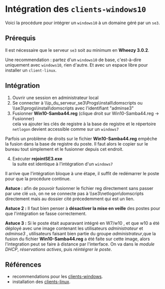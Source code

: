 # Intégration des `clients-windows10`

Voici la procédure pour intégrer un `windows10` à un domaine géré par un `se3`.


## Prérequis

Il est nécessaire que le serveur `se3` soit au minimum en **Wheezy 3.0.2**.

Une recommendation : partez d'un `windows10` de base, c'est-à-dire uniquement avec `windows10`, rien d'autre. Et avec un espace libre pour installer un `client-linux`.


## Intégration

1. Ouvrir une session en administrateur local  
2. Se connecter à \\\\ip_du_serveur_se3\Progs\install\domscripts ou \\\\se3\progs\install\domscripts avec l'identifiant "adminse3"  
3. Fusionner **Win10-Samba44.reg** (clique droit sur Win10-Samba44.reg → Fusionner)  
cela va ajouter les clés de registre à la base de registre et le répertoire `netlogon` devient accessible comme sur un `windows7`  

Parfois un problème de droits sur le fichier **Win10-Samba44.reg**  empêche la fusion dans la base de registre du poste. Il faut alors le copier sur le bureau tout simplement et le fusionner depuis cet endroit. 

4. Exécuter **rejointSE3.exe**  
la suite est identique à l'intégration d'un `windows7`

Il arrive que l'intégration bloque à une étape, il suffit de redémarrer le poste pour que la procédure continue.

**Astuce :** afin de pouvoir fusionner le fichier reg directement sans passer par une clé `usb`, on ne se connecte pas à \\\se3\netlogon\domscripts directement mais au dossier cité précedemment qui est un lien.


**Astuce 2 :** Il faut bien penser à **désactiver la mise en veille** des postes pour que l'intégration se fasse correctement.


**Astuce 3 :** Si le poste était auparavant intégré en W7/w10 , et que w10 a été déployé avec une image contenant
les utilisateurs *administrateur* et *adminse3* , utilisateurs faisant bien partie du groupe *administrateur*,que la fusion du fichier **Win10-Samba44.reg** a été faite sur cette image, alors l'integration peut se faire à distance par l'interface. On va dans le *module DHCP*, *réservations actives*, puis *réintégrer le poste*.


## Références

* recommendations pour les [clients-windows](../se3-clients-windows/clients-windows.md#prérequis-pour-lintégration-de-clients-windows).
* installation des [clients-linux](../pxe-clients-linux/README.md#installation-de-clients-linux-debian-et-ubuntu-via-se3--intégration-automatique).


